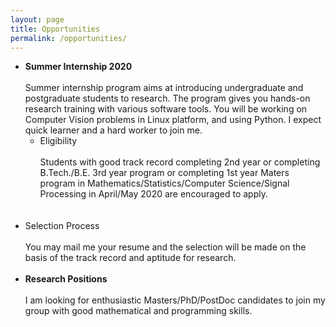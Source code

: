 ```yaml
---
layout: page
title: Opportunities
permalink: /opportunities/
---
```


* **Summer Internship 2020**
  <br/><br/>
Summer internship program aims at introducing undergraduate and postgraduate students to research. The program gives you hands-on research training with various software tools.  You will be working on Computer Vision problems in Linux platform, and using Python. I expect quick learner and a hard worker to join me.
  * Eligibility
  <br/><br/>
  Students with good track record completing 2nd year or completing B.Tech./B.E. 3rd year program or completing 1st year  Maters program in Mathematics/Statistics/Computer Science/Signal Processing in April/May 2020 are encouraged to apply.  
  <br/><br/>
 * Selection Process
  <br/><br/>
   You may mail me your resume and the selection will be made on the basis of the track record and aptitude for research.
   <br/><br/>
* **Research Positions**
  <br/><br/>
I am looking for enthusiastic Masters/PhD/PostDoc candidates to join my group with good mathematical and programming skills.
